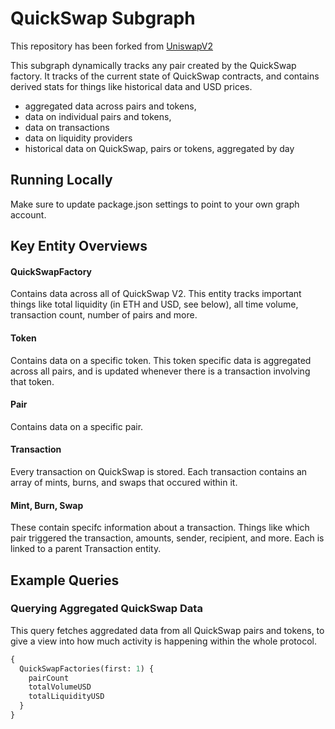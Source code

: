 # QuickSwap Subgraph

This repository has been forked from [UniswapV2]()

This subgraph dynamically tracks any pair created by the QuickSwap factory. It tracks of the current state of QuickSwap contracts, and contains derived stats for things like historical data and USD prices.

- aggregated data across pairs and tokens,
- data on individual pairs and tokens,
- data on transactions
- data on liquidity providers
- historical data on QuickSwap, pairs or tokens, aggregated by day

## Running Locally

Make sure to update package.json settings to point to your own graph account.

## Key Entity Overviews

#### QuickSwapFactory

Contains data across all of QuickSwap V2. This entity tracks important things like total liquidity (in ETH and USD, see below), all time volume, transaction count, number of pairs and more.

#### Token

Contains data on a specific token. This token specific data is aggregated across all pairs, and is updated whenever there is a transaction involving that token.

#### Pair

Contains data on a specific pair.

#### Transaction

Every transaction on QuickSwap is stored. Each transaction contains an array of mints, burns, and swaps that occured within it.

#### Mint, Burn, Swap

These contain specifc information about a transaction. Things like which pair triggered the transaction, amounts, sender, recipient, and more. Each is linked to a parent Transaction entity.

## Example Queries

### Querying Aggregated QuickSwap Data

This query fetches aggredated data from all QuickSwap pairs and tokens, to give a view into how much activity is happening within the whole protocol.

```graphql
{
  QuickSwapFactories(first: 1) {
    pairCount
    totalVolumeUSD
    totalLiquidityUSD
  }
}
```
